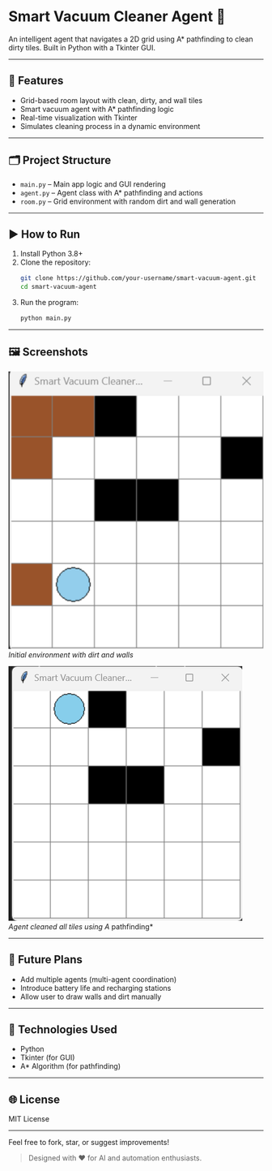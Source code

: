 # Smart Vacuum Cleaner Agent 🚀

An intelligent agent that navigates a 2D grid using A* pathfinding to clean dirty tiles. Built in Python with a Tkinter GUI.

---

## 🧠 Features
- Grid-based room layout with clean, dirty, and wall tiles
- Smart vacuum agent with A* pathfinding logic
- Real-time visualization with Tkinter
- Simulates cleaning process in a dynamic environment

---

## 🗂️ Project Structure
- `main.py` – Main app logic and GUI rendering
- `agent.py` – Agent class with A* pathfinding and actions
- `room.py` – Grid environment with random dirt and wall generation

---

## ▶️ How to Run
1. Install Python 3.8+
2. Clone the repository:
   ```bash
   git clone https://github.com/your-username/smart-vacuum-agent.git
   cd smart-vacuum-agent
   ```
3. Run the program:
   ```bash
   python main.py
   ```

---

## 🖼️ Screenshots

![Initial Grid Layout](https://github.com/scvanama612/smart-vacuum-agent/raw/main/Screenshot1.png)  
*Initial environment with dirt and walls*

![Agent Cleaning in Action](https://github.com/scvanama612/smart-vacuum-agent/raw/main/Screenshot2.png)  
*Agent cleaned all tiles using A* pathfinding*

---

## 🚀 Future Plans
- Add multiple agents (multi-agent coordination)
- Introduce battery life and recharging stations
- Allow user to draw walls and dirt manually

---

## 📌 Technologies Used
- Python
- Tkinter (for GUI)
- A* Algorithm (for pathfinding)

---

## 🌐 License
MIT License

---

Feel free to fork, star, or suggest improvements!

> Designed with ❤️ for AI and automation enthusiasts.

